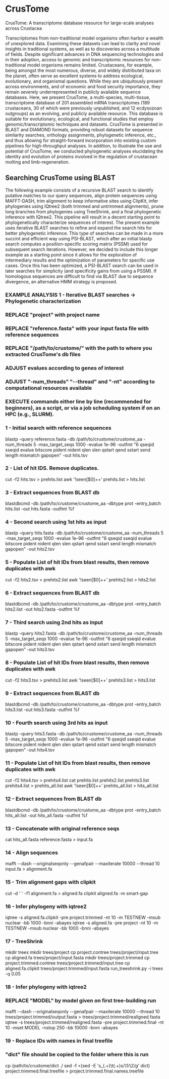 # CrusTome
CrusTome: A transcriptome database resource for large-scale analyses across Crustacea

Transcriptomes from non-traditional model organisms often harbor a wealth of unexplored data. Examining these datasets can lead to clarity and novel insights in traditional systems, as well as to discoveries across a multitude of fields. Despite significant advances in DNA sequencing technologies and in their adoption, access to genomic and transcriptomic resources for non-traditional model organisms remains limited. Crustaceans, for example, being amongst the most numerous, diverse, and widely distributed taxa on the planet, often serve as excellent systems to address ecological, evolutionary, and organismal questions. While they are ubiquitously present across environments, and of economic and food security importance, they remain severely underrepresented in publicly available sequence databases. Here, we present CrusTome, a multi-species, multi-tissue, transcriptome database of 201 assembled mRNA transcriptomes (189 crustaceans, 30 of which were previously unpublished, and 12 ecdysozoan outgroups) as an evolving, and publicly available resource. This database is suitable for evolutionary, ecological, and functional studies that employ genomic/transcriptomic techniques and datasets. CrusTome is presented in BLAST and DIAMOND formats, providing robust datasets for sequence similarity searches, orthology assignments, phylogenetic inference, etc., and thus allowing for straight-forward incorporation into existing custom pipelines for high-throughput analyses. In addition, to illustrate the use and potential of CrusTome, we conducted phylogenetic analyses elucidating the identity and evolution of proteins involved in the regulation of crustacean molting and limb-regeneration.

## Searching CrusTome using BLAST

The following example consists of a recursive BLAST search to identify putative matches to our query sequences, align protein sequences using MAFFT-DASH, trim alignment to keep informative sites using ClipKit, infer phylogenies using IQtree2 (both trimmed and untrimmed alignments), prune long branches from phylogenies using TreeShrink, and a final phylogenetic inference with IQtree2. This pipeline will result in a decent starting point to phylogenetically characterize sequences of interest.
The present example uses iterative BLAST searches to refine and expand the search hits for better phylogenetic inference. This type of searches can be made in a more succint and efficient way using PSI-BLAST, which after an initial blastp search computes a position-specific scoring matrix (PSSM) used for subsequent search iterations. However, we decided to include this longer example as a starting point since it allows for the exploration of intermediary results and the optimization of parameters for specific use cases. Once this has been optimized, a PSI-BLAST search can be used in later searches for simplicity (and specificity gains from using a PSSM). If homologous sequences are difficult to find via BLAST due to sequence divergence, an alternative HMM strategy is proposed.

### EXAMPLE ANALYSIS 1 - Iterative BLAST searches -> Phylogenetic characterization
### REPLACE "project" with project name
### REPLACE "reference.fasta" with your input fasta file with reference sequences
### REPLACE "/path/to/crustome/" with the path to where you extracted CrusTome's db files 
### ADJUST evalues according to genes of interest
### ADJUST "-num_threads" "--thread" and "-nt" according to computational resources available
### EXECUTE commands either line by line (recommended for beginners), as a script, or via a job scheduling system if on an HPC (e.g., SLURM).

### 1 - Initial search with reference sequences
blastp -query reference.fasta -db /path/to/crustome/crustome_aa -num_threads 5 -max_target_seqs 1000 -evalue 1e-96 -outfmt "6 qseqid sseqid evalue bitscore pident nident qlen slen qstart qend sstart send length mismatch gapopen" -out hits.tsv

### 2 - List of hit IDS. Remove duplicates.
cut -f2 hits.tsv > prehits.list
awk '!seen[$0]++' prehits.list > hits.list

### 3 - Extract sequences from BLAST db
blastdbcmd -db /path/to/crustome/crustome_aa -dbtype prot -entry_batch hits.list -out hits.fasta -outfmt %f

### 4 - Second search using 1st hits as input
blastp -query hits.fasta -db /path/to/crustome/crustome_aa -num_threads 5 -max_target_seqs 1000 -evalue 1e-96 -outfmt "6 qseqid sseqid evalue bitscore pident nident qlen slen qstart qend sstart send length mismatch gapopen" -out hits2.tsv

### 5 - Populate List of hit IDs from blast results, then remove duplicates with awk
cut -f2 hits2.tsv > prehits2.list
awk '!seen[$0]++' prehits2.list > hits2.list

### 6 - Extract sequences from BLAST db
blastdbcmd -db /path/to/crustome/crustome_aa -dbtype prot -entry_batch hits2.list -out hits2.fasta -outfmt %f

### 7 - Third search using 2nd hits as input

blastp -query hits2.fasta -db /path/to/crustome/crustome_aa -num_threads 5 -max_target_seqs 1000 -evalue 1e-96 -outfmt "6 qseqid sseqid evalue bitscore pident nident qlen slen qstart qend sstart send length mismatch gapopen" -out hits3.tsv

### 8 - Populate List of hit IDs from blast results, then remove duplicates with awk

cut -f2 hits3.tsv > prehits3.list
awk '!seen[$0]++' prehits3.list > hits3.list

### 9 - Extract sequences from BLAST db

blastdbcmd -db /path/to/crustome/crustome_aa -dbtype prot -entry_batch hits3.list -out hits3.fasta -outfmt %f

### 10 - Fourth search using 3rd hits as input

blastp -query hits3.fasta -db /path/to/crustome/crustome_aa -num_threads 5 -max_target_seqs 1000 -evalue 1e-96 -outfmt "6 qseqid sseqid evalue bitscore pident nident qlen slen qstart qend sstart send length mismatch gapopen" -out hits4.tsv

### 11 - Populate List of hit IDs from blast results, then remove duplicates with awk

cut -f2 hits4.tsv > prehits4.list
cat prehits.list prehits2.list prehits3.list prehits4.list > prehits_all.list
awk '!seen[$0]++' prehits_all.list > hits_all.list

### 12 - Extract sequences from BLAST db

blastdbcmd -db /path/to/crustome/crustome_aa -dbtype prot -entry_batch hits_all.list -out hits_all.fasta -outfmt %f

### 13 - Concatenate with original reference seqs

cat hits_all.fasta reference.fasta > input.fa

### 14 - Align sequences
mafft --dash --originalseqonly --genafpair --maxiterate 10000 --thread 10 input.fa > alignment.fa

### 15 - Trim alignment gaps with clipkit
cut -d ' ' -f1 alignment.fa > aligned.fa
clipkit aligned.fa -m smart-gap

### 16 - Infer phylogeny with iqtree2
iqtree -s aligned.fa.clipkit -pre project.trimmed -nt 10 -m TESTNEW -msub nuclear -bb 1000 -bnni -abayes
iqtree -s aligned.fa -pre project -nt 10 -m TESTNEW -msub nuclear -bb 1000 -bnni -abayes

### 17 - TreeShrink
mkdir trees
mkdir trees/project
cp project.contree trees/project/input.tree
cp aligned.fa trees/project/input.fasta
mkdir trees/project.trimmed
cp project.trimmed.contree trees/project.trimmed/input.tree
cp aligned.fa.clipkit trees/project.trimmed/input.fasta
run_treeshrink.py -i trees -q 0.05

### 18 - Infer phylogeny with iqtree2
### REPLACE "MODEL" by model given on first tree-building run
mafft --dash --originalseqonly --genafpair --maxiterate 10000 --thread 10 trees/project.trimmed/output.fasta > trees/project.trimmed/realigned.fasta
iqtree -s trees/project.trimmed/realigned.fasta -pre project.trimmed.final -nt 10 -mset MODEL -nstop 250 -bb 10000 -bnni -abayes

### 19 - Replace IDs with names in final treefile
### "dict" file should be copied to the folder where this is run 
cp /path/to/crustome/dict ./
sed -f <(sed -E 's_(.+)\t(.+)_s/\1/\2/g_' dict) project.trimmed.final.treefile > project.trimmed.final.names.treefile
